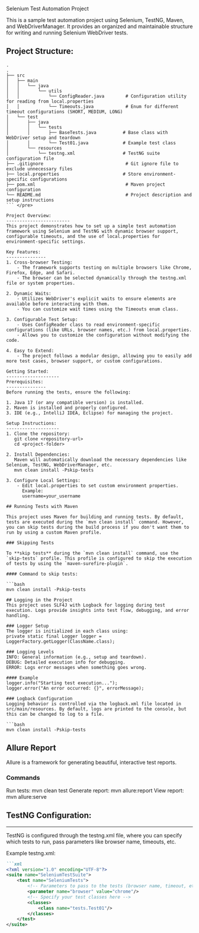 Selenium Test Automation Project

This is a sample test automation project using Selenium, TestNG, Maven, and WebDriverManager.
It provides an organized and maintainable structure for writing and running Selenium WebDriver tests.

## Project Structure:
```plaintext
.
.
├── src
│   ├── main
│   │   └── java
│   │       └── utils
│   │           └── ConfigReader.java        # Configuration utility for reading from local.properties
│   │           └── Timeouts.java            # Enum for different timeout configurations (SHORT, MEDIUM, LONG)
│   └── test
│       ├── java
│       │   └── tests
│       │       ├── BaseTests.java          # Base class with WebDriver setup and teardown
│       │       └── Test01.java             # Example test class
│       └── resources
│           └── testng.xml                  # TestNG suite configuration file
├── .gitignore                               # Git ignore file to exclude unnecessary files
├── local.properties                        # Store environment-specific configurations
├── pom.xml                                  # Maven project configuration
└── README.md                                # Project description and setup instructions
``` </pre>

Project Overview:
------------------------
This project demonstrates how to set up a simple test automation framework using Selenium and TestNG with dynamic browser support, configurable timeouts, and the use of local.properties for environment-specific settings.

Key Features:
---------------
1. Cross-browser Testing:
    - The framework supports testing on multiple browsers like Chrome, Firefox, Edge, and Safari.
    - The browser can be selected dynamically through the testng.xml file or system properties.

2. Dynamic Waits:
    - Utilizes WebDriver's explicit waits to ensure elements are available before interacting with them.
    - You can customize wait times using the Timeouts enum class.

3. Configurable Test Setup:
    - Uses ConfigReader class to read environment-specific configurations (like URLs, browser names, etc.) from local.properties.
    - Allows you to customize the configuration without modifying the code.

4. Easy to Extend:
    - The project follows a modular design, allowing you to easily add more test cases, browser support, or custom configurations.

Getting Started:
--------------------
Prerequisites:
---------------
Before running the tests, ensure the following:

1. Java 17 (or any compatible version) is installed.
2. Maven is installed and properly configured.
3. IDE (e.g., IntelliJ IDEA, Eclipse) for managing the project.

Setup Instructions:
--------------------
1. Clone the repository:
   git clone <repository-url>
   cd <project-folder>

2. Install Dependencies:
   Maven will automatically download the necessary dependencies like Selenium, TestNG, WebDriverManager, etc.
   mvn clean install -Pskip-tests

3. Configure Local Settings:
    - Edit local.properties to set custom environment properties.
      Example:
      username=your_username

## Running Tests with Maven

This project uses Maven for building and running tests. By default, tests are executed during the `mvn clean install` command. However, you can skip tests during the build process if you don't want them to run by using a custom Maven profile.

### Skipping Tests

To **skip tests** during the `mvn clean install` command, use the `skip-tests` profile. This profile is configured to skip the execution of tests by using the `maven-surefire-plugin`.

#### Command to skip tests:

```bash
mvn clean install -Pskip-tests

## Logging in the Project
This project uses SLF4J with Logback for logging during test execution. Logs provide insights into test flow, debugging, and error handling.

### Logger Setup
The logger is initialized in each class using:
private static final Logger logger = LoggerFactory.getLogger(ClassName.class);

### Logging Levels
INFO: General information (e.g., setup and teardown).
DEBUG: Detailed execution info for debugging.
ERROR: Logs error messages when something goes wrong.

#### Example
logger.info("Starting test execution...");
logger.error("An error occurred: {}", errorMessage);

### Logback Configuration
Logging behavior is controlled via the logback.xml file located in src/main/resources. By default, logs are printed to the console, but this can be changed to log to a file.

```bash
mvn clean install -Pskip-tests
```

## Allure Report
Allure is a framework for generating beautiful, interactive test reports.

### Commands
Run tests: mvn clean test
Generate report: mvn allure:report
View report: mvn allure:serve

## TestNG Configuration:
----------------------
TestNG is configured through the testng.xml file, where you can specify which tests to run, pass parameters like browser name, timeouts, etc.

Example testng.xml:

```markdown
```xml
<?xml version="1.0" encoding="UTF-8"?>
<suite name="SeleniumTestSuite">
    <test name="SeleniumTests">
        <!-- Parameters to pass to the tests (browser name, timeout, etc.) -->
        <parameter name="browser" value="chrome"/>
        <!-- Specify your test classes here -->
        <classes>
            <class name="tests.Test01"/>
        </classes>
    </test>
</suite>
```